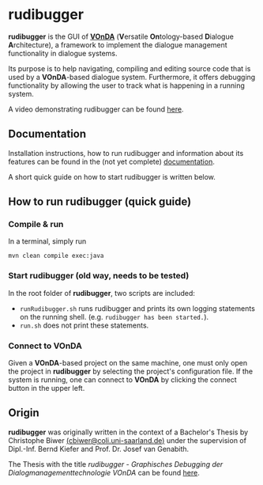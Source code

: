 # rudibugger

**rudibugger** is the GUI of [**VOnDA**](https://github.com/bkiefer/vonda) (**V**ersatile **On**tology-based **D**ialogue **A**rchitecture), a framework to implement the dialogue management functionality in dialogue systems.

Its purpose is to help navigating, compiling and editing source code that is used by a **VOnDA**-based dialogue system. Furthermore, it offers debugging functionality by allowing the user to track what is happening in a running system. 

A video demonstrating rudibugger can be found [here](https://youtu.be/nSotEVZUEyw).



## Documentation

Installation instructions, how to run rudibugger and information about its features can be found in the (not yet complete) [documentation](http://rudibugger.readthedocs.io/en/latest/index.html).

A short quick guide on how to start rudibugger is written below.


## How to run rudibugger (quick guide)

### Compile & run

In a terminal, simply run 

```
mvn clean compile exec:java
```

### Start rudibugger (old way, needs to be tested)

In the root folder of **rudibugger**, two scripts are included:

  - `runRudibugger.sh` runs rudibugger and prints its own logging statements on the running shell. (e.g. `rudibugger has been started.`).
  - `run.sh` does not print these statements. 

### Connect to VOnDA

Given a **VOnDA**-based project on the same machine, one must only open the project in **rudibugger** by selecting the project's configuration file. If the system is running, one can connect to **VOnDA** by clicking the connect button in the upper left. 



## Origin
**rudibugger** was originally written in the context of a Bachelor's Thesis by Christophe Biwer [(cbiwer@coli.uni-saarland.de)](mailto:cbiwer@coli.uni-saarland.de) under the supervision of Dipl.-Inf. Bernd Kiefer and Prof. Dr. Josef van Genabith. 

The Thesis with the title *rudibugger - Graphisches Debugging der Dialogmanagementtechnologie VOnDA* can be found [here](http://doi.org/10.13140/RG.2.2.36556.31368).
